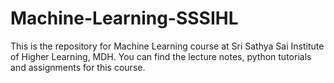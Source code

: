 # Machine-Learning-SSSIHL
This is the repository for Machine Learning course at Sri Sathya Sai Institute of Higher Learning, MDH. You can find the lecture notes, python tutorials and assignments for this course.  
